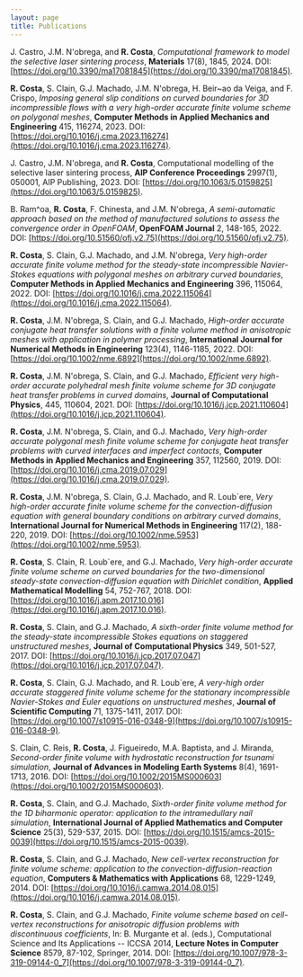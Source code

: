 ```yaml
---
layout: page
title: Publications
---
```



J. Castro, J.M. N'obrega, and **R. Costa**,
_Computational framework to model the selective laser sintering process_,
**Materials** 17(8), 1845, 2024. DOI: [https://doi.org/10.3390/ma17081845](https://doi.org/10.3390/ma17081845).


**R. Costa**, S. Clain, G.J. Machado, J.M. N\'obrega, H. Beir\~ao da Veiga, and F. Crispo,
_Imposing general slip conditions on curved boundaries for 3D incompressible flows with a very high-order accurate finite volume scheme on polygonal meshes_,
**Computer Methods in Applied Mechanics and Engineering** 415, 116274, 2023. DOI: [https://doi.org/10.1016/j.cma.2023.116274](https://doi.org/10.1016/j.cma.2023.116274).


J. Castro, J.M. N\'obrega, and **R. Costa**,
Computational modelling of the selective laser sintering process,
**AIP Conference Proceedings** 2997(1), 050001, AIP Publishing, 2023. DOI: [https://doi.org/10.1063/5.0159825](https://doi.org/10.1063/5.0159825).


B. Ram\^oa, **R. Costa**, F. Chinesta, and J.M. N\'obrega,
_A semi-automatic approach based on the method of manufactured solutions to assess the convergence order in OpenFOAM_,
**OpenFOAM Journal** 2, 148-165, 2022. DOI: [https://doi.org/10.51560/ofj.v2.75](https://doi.org/10.51560/ofj.v2.75).


**R. Costa**, S. Clain, G.J. Machado, and J.M. N\'obrega,
_Very high-order accurate finite volume method for the steady-state incompressible Navier-Stokes equations with polygonal meshes on arbitrary curved boundaries_,
**Computer Methods in Applied Mechanics and Engineering** 396, 115064, 2022. DOI: [https://doi.org/10.1016/j.cma.2022.115064](https://doi.org/10.1016/j.cma.2022.115064).

**R. Costa**, J.M. N\'obrega, S. Clain, and G.J. Machado,
_High-order accurate conjugate heat transfer solutions with a finite volume method in anisotropic meshes with application in polymer processing_,
**International Journal for Numerical Methods in Engineering** 123(4), 1146-1185, 2022. DOI: [https://doi.org/10.1002/nme.6892](https://doi.org/10.1002/nme.6892).

**R. Costa**, J.M. N\'obrega, S. Clain, and G.J. Machado,
_Efficient very high-order accurate polyhedral mesh finite volume scheme for 3D conjugate heat transfer problems in curved domains_,
**Journal of Computational Physics**, 445, 110604, 2021. DOI: [https://doi.org/10.1016/j.jcp.2021.110604](https://doi.org/10.1016/j.jcp.2021.110604).

**R. Costa**, J.M. N\'obrega, S. Clain, and G.J. Machado,
_Very high-order accurate polygonal mesh finite volume scheme for conjugate heat transfer problems with curved interfaces and imperfect contacts_,
**Computer Methods in Applied Mechanics and Engineering** 357, 112560, 2019. DOI: [https://doi.org/10.1016/j.cma.2019.07.029](https://doi.org/10.1016/j.cma.2019.07.029).

**R. Costa**, J.M. N\'obrega, S. Clain, G.J. Machado, and R. Loub\`ere,
_Very high-order accurate finite volume scheme for the convection-diffusion equation with general boundary conditions on arbitrary curved domains_,
**International Journal for Numerical Methods in Engineering** 117(2), 188-220, 2019. DOI: [https://doi.org/10.1002/nme.5953](https://doi.org/10.1002/nme.5953).


**R. Costa**, S. Clain, R. Loub\`ere, and G.J. Machado,
_Very high-order accurate finite volume scheme on curved boundaries for the two-dimensional steady-state convection-diffusion equation with Dirichlet condition_,
**Applied Mathematical Modelling** 54, 752-767, 2018. DOI: [https://doi.org/10.1016/j.apm.2017.10.016](https://doi.org/10.1016/j.apm.2017.10.016).


**R. Costa**, S. Clain, and G.J. Machado,
_A sixth-order finite volume method for the steady-state incompressible Stokes equations on staggered unstructured meshes_,
**Journal of Computational Physics** 349, 501-527, 2017. DOI: [https://doi.org/10.1016/j.jcp.2017.07.047](https://doi.org/10.1016/j.jcp.2017.07.047).


**R. Costa**, S. Clain, G.J. Machado, and R. Loub\`ere,
_A very-high order accurate staggered finite volume scheme for the stationary incompressible Navier-Stokes and Euler equations on unstructured meshes_,
**Journal of Scientific Computing** 71, 1375-1411, 2017. DOI: [https://doi.org/10.1007/s10915-016-0348-9](https://doi.org/10.1007/s10915-016-0348-9).


S. Clain, C. Reis, **R. Costa**, J. Figueiredo, M.A. Baptista, and J. Miranda,
_Second-order finite volume with hydrostatic reconstruction for tsunami simulation_,
**Journal of Advances in Modeling Earth Systems** 8(4), 1691-1713, 2016. DOI: [https://doi.org/10.1002/2015MS000603](https://doi.org/10.1002/2015MS000603).


**R. Costa**, S. Clain, and G.J. Machado,
_Sixth-order finite volume method for the 1D biharmonic operator: application to the intramedullary nail simulation_,
**International Journal of Applied Mathematics and Computer Science** 25(3), 529-537, 2015. DOI: [https://doi.org/10.1515/amcs-2015-0039](https://doi.org/10.1515/amcs-2015-0039).


**R. Costa**, S. Clain, and G.J. Machado,
_New cell-vertex reconstruction for finite volume scheme: application to the convection-diffusion-reaction equation_,
**Computers \& Mathematics with Applications** 68, 1229-1249, 2014. DOI: [https://doi.org/10.1016/j.camwa.2014.08.015](https://doi.org/10.1016/j.camwa.2014.08.015).


**R. Costa**, S. Clain, and G.J. Machado,
_Finite volume scheme based on cell-vertex reconstructions for anisotropic diffusion problems with discontinuous coefficients_,
In: B. Murgante et al. (eds.), Computational Science and Its Applications -- ICCSA 2014,
**Lecture Notes in Computer Science** 8579, 87-102, Springer, 2014. DOI: [https://doi.org/10.1007/978-3-319-09144-0_7](https://doi.org/10.1007/978-3-319-09144-0_7).
